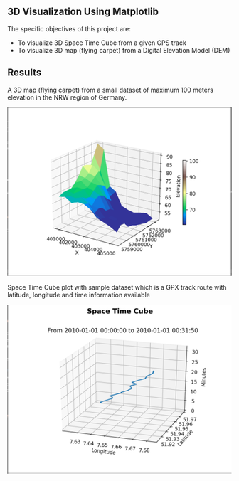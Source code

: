 ## 3D Visualization Using Matplotlib

The specific objectives of this project are:
* To visualize 3D Space Time Cube from a given GPS track
* To visualize 3D map (flying carpet) from a Digital Elevation Model (DEM)

## Results

A 3D map (flying carpet) from a small dataset of maximum 100 meters elevation in the NRW region of Germany.

![Flying Carpet](./images/flying-carpet.png)



Space Time Cube plot with sample dataset which is a GPX track route with latitude, longitude and time information available

![Space Time Cube](./images/space-time-cube.png)

